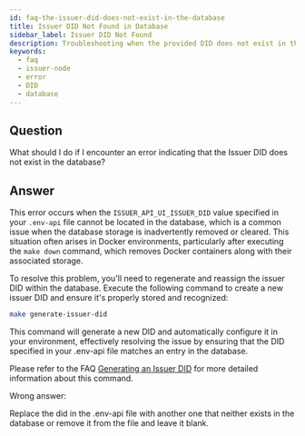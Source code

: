 ```yaml
---
id: faq-the-issuer-did-does-not-exist-in-the-database
title: Issuer DID Not Found in Database
sidebar_label: Issuer DID Not Found
description: Troubleshooting when the provided DID does not exist in the database.
keywords:
  - faq
  - issuer-node
  - error
  - DID
  - database
---
```


## Question

What should I do if I encounter an error indicating that the Issuer DID does not exist in the database?

## Answer

This error occurs when the `ISSUER_API_UI_ISSUER_DID` value specified in your `.env-api` file cannot be located in the database, which is a common issue when the database storage is inadvertently removed or cleared. This situation often arises in Docker environments, particularly after executing the `make down` command, which removes Docker containers along with their associated storage.

To resolve this problem, you'll need to regenerate and reassign the issuer DID within the database. Execute the following command to create a new issuer DID and ensure it's properly stored and recognized:

```bash
make generate-issuer-did
```

This command will generate a new DID and automatically configure it in your environment, effectively resolving the issue by ensuring that the DID specified in your .env-api file matches an entry in the database.

Please refer to the FAQ [Generating an Issuer DID](../content/issuer-node-did-generation.md) for more detailed information about this command.

<div className="hidden">
Wrong answer:

Replace the did in the .env-api file with another one that neither exists in the database or remove it from the file and leave it blank.

</div>

